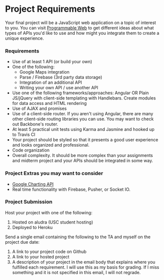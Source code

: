Project Requirements
====================

Your final project will be a JavaScript web application on a topic of interest to you. You can visit [Programmable Web](http://programmableweb.com) to get different ideas about what types of APIs you'd like to use and how might you integrate them to create a unique experience.

### Requirements

* Use of at least 1 API (or build your own)
* One of the following:
  * Google Maps integration
  * Parse / Firebase (3rd party data storage)
  * Integration of an additional API
  * Writing your own API / use another API
* Use one of the following frameworks/approaches: Angular OR Plain JS/jQuery with client-side templating with Handlebars. Create modules for data access and HTML rendering
* Use of AJAX and promises
* Use of a client-side router. If you aren't using Angular, there are many other client-side routing libraries you can use. You may want to check out Backbone's router.
* At least 5 practical unit tests using Karma and Jasmine and hooked up to Travis CI
* Your project should be styled so that it presents a good user experience and looks organized and professional.
* Code organization
* Overall complexity. It should be more complex than your assignments and midterm project and your APIs should be integrated in some way.

### Project Extras you may want to consider

* [Google Charting API](https://developers.google.com/chart/)
* Real time functionality with Firebase, Pusher, or Socket IO.


### Project Submission

Host your project with one of the following:

1. Hosted on aludra (USC student hosting)
2. Deployed to Heroku

Send a single email containing the following to the TA and myself on the project due date:

1. A link to your project code on Github
2. A link to your hosted project
3. A description of your project in the email body that explains where you fulfilled each requirement. I will use this as my basis for grading. If I miss something and it is not specified in this email, I will not regrade.

